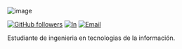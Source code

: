 ![image](https://media.licdn.com/dms/image/D4E03AQEe-4xPpFhtSQ/profile-displayphoto-shrink_400_400/0/1714195478657?e=1719446400&v=beta&t=4VQOdfDTcZC41mRKVrYGVPLFILvX3YIGvm-5lw1w2ZY)

[![GitHub followers](https://img.shields.io/github/followers/fersaurio26?label=fersaurio26&logo=github&style=flat-square)](https://github.com/fersaurio26?tab=followers)
[![In](https://img.shields.io/badge/LinkedIn-in-blue?style=flat-square&logo=linkedin)](https://www.linkedin.com/in/fernanda-o-061159194/)
[![Email](https://img.shields.io/badge/feri8a.fog%40gmail.com-mail-blueviolet?style=flat-square)](mailto://feri8a.fog@gmail.com)

Estudiante de ingenieria en tecnologias de la información.
